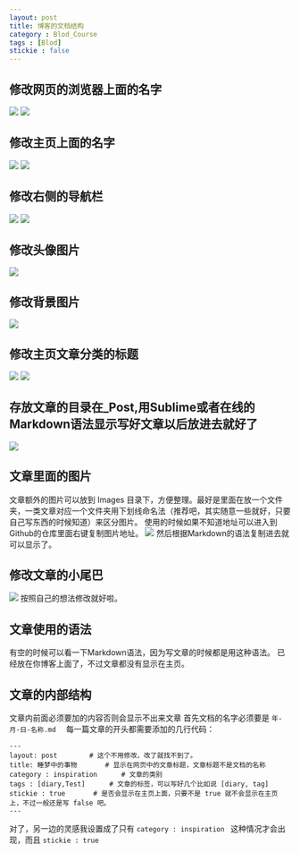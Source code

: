 ```yaml
---
layout: post
title: 博客的文档结构
category : Blod_Course
tags : [Blod]
stickie : false
---
```


## 修改网页的浏览器上面的名字
![](https://github.com/cedar333/cedar333.github.io/blob/master/images/Blod_Course/Structure_one.png?raw=true)
![](https://github.com/cedar333/cedar333.github.io/blob/master/images/Blod_Course/Structure_two.png?raw=true)
## 修改主页上面的名字
![](https://github.com/cedar333/cedar333.github.io/blob/master/images/Blod_Course/Structure_three.png?raw=true)
![](https://github.com/cedar333/cedar333.github.io/blob/master/images/Blod_Course/Structure_four.png?raw=true)
## 修改右侧的导航栏
![](https://github.com/cedar333/cedar333.github.io/blob/master/images/Blod_Course/Structure_five.png?raw=true)
![](https://github.com/cedar333/cedar333.github.io/blob/master/images/Blod_Course/Structure_six.png?raw=true)
## 修改头像图片
![](https://github.com/cedar333/cedar333.github.io/blob/master/images/Blod_Course/Structure_seven.png?raw=true)
## 修改背景图片
![](https://github.com/cedar333/cedar333.github.io/blob/master/images/Blod_Course/Structure_eight.png?raw=true)
## 修改主页文章分类的标题
![](https://github.com/cedar333/cedar333.github.io/blob/master/images/Blod_Course/Structure_nine.png?raw=true)
![](https://github.com/cedar333/cedar333.github.io/blob/master/images/Blod_Course/Structure_ten.png?raw=true)
## 存放文章的目录在_Post,用Sublime或者在线的Markdown语法显示写好文章以后放进去就好了
![](https://github.com/cedar333/cedar333.github.io/blob/master/images/Blod_Course/Structure_eleven.png?raw=true)
## 文章里面的图片
文章额外的图片可以放到 Images 目录下，方便整理。最好是里面在放一个文件夹，一类文章对应一个文件夹用下划线命名法（推荐吧，其实随意一些就好，只要自己写东西的时候知道）来区分图片。
使用的时候如果不知道地址可以进入到Github的仓库里面右键复制图片地址。
![](https://github.com/cedar333/cedar333.github.io/blob/master/images/Blod_Course/Structure_new_one.png?raw=true)
然后根据Markdown的语法复制进去就可以显示了。
## 修改文章的小尾巴
![](https://github.com/cedar333/cedar333.github.io/blob/master/images/Blod_Course/Structure_new_two.png?raw=true)
按照自己的想法修改就好啦。
## 文章使用的语法
有空的时候可以看一下Markdown语法，因为写文章的时候都是用这种语法。
已经放在你博客上面了，不过文章都没有显示在主页。
## 文章的内部结构
文章内前面必须要加的内容否则会显示不出来文章
首先文档的名字必须要是 ```年-月-日-名称.md  ```  每一篇文章的开头都需要添加的几行代码：
```
---
layout: post        # 这个不用修改，改了就找不到了。
title: 睡梦中的事物       # 显示在网页中的文章标题，文章标题不是文档的名称
category : inspiration      # 文章的类别
tags : [diary,Test]      # 文章的标签，可以写好几个比如说 [diary, tag] 
stickie : true       # 是否会显示在主页上面，只要不是 true 就不会显示在主页上，不过一般还是写 false 吧。
---
```
对了，另一边的灵感我设置成了只有 ``` category : inspiration  ``` 这种情况才会出现，而且 ``` stickie : true ```
